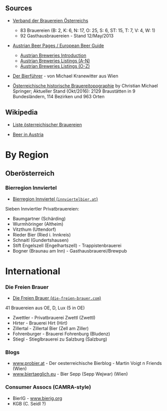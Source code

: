 

## Sources


- [Verband der Brauereien Österreichs](http://www.bierserver.at)
    - 83 Brauereien (B: 2, K: 6, N: 17, O: 25, S: 6, ST: 15, T: 7, V: 4, W: 1)
    - 92 Gasthausbrauereien  -  Stand 12/May/2013


- [Austrian Beer Pages / European Beer Guide](http://www.europeanbeerguide.net/#austria)
    - [Austrian Breweries Introduction](http://www.europeanbeerguide.net/austintr.htm)
    - [Austrian Breweries Listings (A-N)](http://www.europeanbeerguide.net/austbrew.htm)
    - [Austrian Breweries Listings (O-Z)](http://www.europeanbeerguide.net/austbrw2.htm)

- [Der Bierführer](http://www.brauereifuehrer.com) - von Michael Kranewitter aus Wien

- [Österreichische historische Brauereitopographie](http://brautopo.webnode.at) by Christian Michael Springer; Aktueller Stand (Okt/2016): 2129 Braustätten in 9 Bundesländern, 114 Bezirken und 963 Orten


## Wikipedia

- [Liste österreichischer Brauereien](http://de.wikipedia.org/wiki/Liste_österreichischer_Brauereien)

- [Beer in Austria](http://en.wikipedia.org/wiki/Beer_in_Austria)


# By Region

## Oberösterreich

### Bierregion Innviertel

- [Bierregion Innviertel (`innviertelbier.at`)](http://www.innviertelbier.at)

Sieben Innviertler Privatbrauereien:

- Baumgartner (Schärding)
- Wurmhöringer (Altheim)
- Vitzthum (Uttendorf)
- Rieder Bier (Ried i. Innkreis)
- Schnaitl (Gundertshausen)
- Stift Engelszell (Engelhartszell)  - Trappistenbrauerei
- Bogner (Braunau am Inn)  - Gasthausbrauerei/Brewpub


# International

### Die Freien Brauer

- [Die Freien Brauer (`die-freien-brauer.com`)](http://www.die-freien-brauer.com)

41 Brauereien aus OE, D, Lux  (5 in OE)

- Zwettler - Privatbrauerei Zwettl (Zwettl)
- Hirter - Brauerei Hirt (Hirt)
- Zillertal - Zillertal Bier (Zell am Ziller)
- Fohrenburger - Brauerei Fohrenburg (Bludenz)
- Stiegl - Stieglbrauerei zu Salzburg (Salzburg)



### Blogs

- www.probier.at - Der oesterreichische Bierblog  - Martin Voigt n Friends (Wien)
- www.biertaeglich.eu   - Bier Sepp (Sepp Wejwar)  (Wien)


### Consumer Assocs (CAMRA-style)

- BierIG  - www.bierig.org
- KGB (C. Seidl ?)

